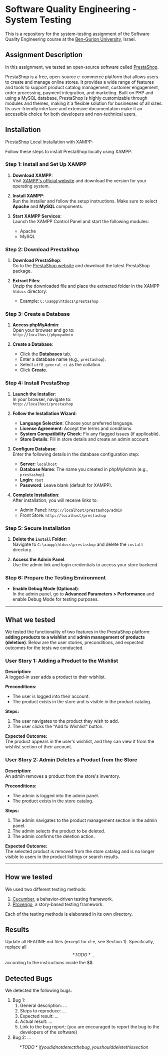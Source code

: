 # Software Quality Engineering - System Testing
This is a repository for the system-testing assignment of the Software Quality Engineering course at the [Ben-Gurion University](https://in.bgu.ac.il/), Israel.

## Assignment Description
In this assignment, we tested an open-source software called [PrestaShop](https://demo.prestashop.com/#/en/front).

PrestaShop is a free, open-source e-commerce platform that allows users to create and manage online stores. It provides a wide range of features and tools to support product catalog management, customer engagement, order processing, payment integration, and marketing. Built on PHP and using a MySQL database, PrestaShop is highly customizable through modules and themes, making it a flexible solution for businesses of all sizes. Its user-friendly interface and extensive documentation make it an accessible choice for both developers and non-technical users.

## Installation
PrestaShop Local Installation with XAMPP:

Follow these steps to install PrestaShop locally using XAMPP.
### Step 1: Install and Set Up XAMPP
1. **Download XAMPP**:  
   Visit [XAMPP's official website](https://www.apachefriends.org/) and download the version for your operating system.

2. **Install XAMPP**:  
   Run the installer and follow the setup instructions. Make sure to select **Apache** and **MySQL** components.

3. **Start XAMPP Services**:  
   Launch the XAMPP Control Panel and start the following modules:
   - Apache
   - MySQL

### Step 2: Download PrestaShop
1. **Download PrestaShop**:  
   Go to the [PrestaShop website](https://www.prestashop.com/) and download the latest PrestaShop package.

2. **Extract Files**:  
   Unzip the downloaded file and place the extracted folder in the XAMPP `htdocs` directory:
   - Example: `C:\xampp\htdocs\prestashop`

### Step 3: Create a Database
1. **Access phpMyAdmin**:  
   Open your browser and go to:  
   `http://localhost/phpmyadmin`

2. **Create a Database**:  
   - Click the **Databases** tab.  
   - Enter a database name (e.g., `prestashop`).  
   - Select `utf8_general_ci` as the collation.  
   - Click **Create**.

### Step 4: Install PrestaShop
1. **Launch the Installer**:  
   In your browser, navigate to:  
   `http://localhost/prestashop`

2. **Follow the Installation Wizard**:  
   - **Language Selection**: Choose your preferred language.  
   - **License Agreement**: Accept the terms and conditions.  
   - **System Compatibility Check**: Fix any flagged issues (if applicable).  
   - **Store Details**: Fill in store details and create an admin account.

3. **Configure Database**:  
   Enter the following details in the database configuration step:
   - **Server**: `localhost`
   - **Database Name**: The name you created in phpMyAdmin (e.g., `prestashop`).
   - **Login**: `root`
   - **Password**: Leave blank (default for XAMPP).

4. **Complete Installation**:  
   After installation, you will receive links to:
   - Admin Panel: `http://localhost/prestashop/admin`
   - Front Store: `http://localhost/prestashop`

### Step 5: Secure Installation
1. **Delete the `install` Folder**:  
   Navigate to `C:\xampp\htdocs\prestashop` and delete the `install` directory.

2. **Access the Admin Panel**:  
   Use the admin link and login credentials to access your store backend.

### Step 6: Prepare the Testing Environment
- **Enable Debug Mode (Optional)**:  
  In the admin panel, go to **Advanced Parameters > Performance** and enable Debug Mode for testing purposes.

---

## What we tested
We tested the functionality of two features in the PrestaShop platform: **adding products to a wishlist** and **admin management of products (deletion)**. Below are the user stories, preconditions, and expected outcomes for the tests we conducted.

### User Story 1: Adding a Product to the Wishlist

**Description:**  
A logged-in user adds a product to their wishlist.

**Preconditions:**  
- The user is logged into their account.
- The product exists in the store and is visible in the product catalog.

**Steps:**  
1. The user navigates to the product they wish to add.
2. The user clicks the "Add to Wishlist" button.

**Expected Outcome:**  
The product appears in the user's wishlist, and they can view it from the wishlist section of their account.


### User Story 2: Admin Deletes a Product from the Store

**Description:**  
An admin removes a product from the store's inventory.

**Preconditions:**  
- The admin is logged into the admin panel.
- The product exists in the store catalog.

**Steps:**  
1. The admin navigates to the product management section in the admin panel.
2. The admin selects the product to be deleted.
3. The admin confirms the deletion action.

**Expected Outcome:**  
The selected product is removed from the store catalog and is no longer visible to users in the product listings or search results.

---

## How we tested
We used two different testing methods:
1. [Cucumber](https://cucumber.io/), a behavior-driven testing framework.
2. [Provengo](https://provengo.tech/), a story-based testing framework.

Each of the testing methods is elaborated in its own directory. 

## Results
Update all README.md files (except for d-e, see Section 1). Specifically, replace all $$*TODO*…$$ according to the instructions inside the $$.

## Detected Bugs
We detected the following bugs:

1. Bug 1: 
   1. General description: ...
   2. Steps to reproduce: ...
   3. Expected result: ...
   4. Actual result: ...
   5. Link to the bug report: (you are encouraged to report the bug to the developers of the software)
2. Bug 2: ...

$$*TODO* if you did not detect the bug, you should delete this section$$  
